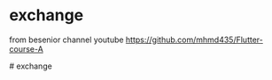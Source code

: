 # exchange
from besenior  channel youtube
https://github.com/mhmd435/Flutter-course-A

#   e x c h a n g e 
 
 